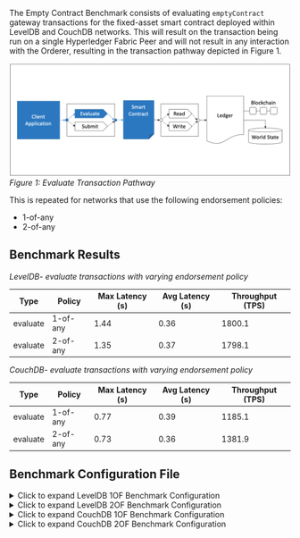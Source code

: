 The Empty Contract Benchmark consists of evaluating `emptyContract` gateway transactions for the fixed-asset smart contract deployed within LevelDB and CouchDB networks. This will result on the transaction being run on a single Hyperledger Fabric Peer and will not result in any interaction with the Orderer, resulting in the transaction pathway depicted in Figure 1.

![evaluate empty contract pathway](../../../../../diagrams/TransactionRoute_EvaluateEmpty.png)*Figure 1: Evaluate Transaction Pathway*

This is repeated for networks that use the following endorsement policies:
 
 - 1-of-any
 - 2-of-any

## Benchmark Results
*LevelDB- evaluate transactions with varying endorsement policy*

| Type | Policy | Max Latency (s) | Avg Latency (s) | Throughput (TPS) |
| ---- | ------ | --------------- | --------------- | ---------------- |
| evaluate | 1-of-any | 1.44 | 0.36	| 1800.1 |
| evaluate | 2-of-any | 1.35 | 0.37 | 1798.1 |

*CouchDB- evaluate transactions with varying endorsement policy*

| Type | Policy | Max Latency (s) | Avg Latency (s) | Throughput (TPS) |
| ---- | ------ | --------------- | --------------- | ---------------- |
| evaluate | 1-of-any | 0.77 | 0.39	| 1185.1 |
| evaluate | 2-of-any | 0.73 | 0.36 | 1381.9 |

## Benchmark Configuration File
<details>
  <summary>Click to expand LevelDB 1OF Benchmark Configuration</summary>

```
workers:
  type: local
  number: 10
rounds:
  - label: empty-contract-evaluate
    description: >-
      Test an evaluateTransaction() Gateway method against the Go
      `fixed-asset` Smart Contract method named `emptyContract`, which
      immediately returns a null response. This represents the fastest possible
      round trip time for an evaluateTransaction() method that does not touch
      the world state or perform any action.
    chaincodeID: fixed-asset
    txDuration: 300
    rateControl:
      type: fixed-backlog
      opts:
        unfinished_per_client: 200
    arguments:
      chaincodeID: fixed-asset
      consensus: false
    callback: benchmarks/api/fabric/lib/empty-contract.js
```
</details>

<details>
  <summary>Click to expand LevelDB 2OF Benchmark Configuration</summary>

```
workers:
  type: local
  number: 10
rounds:
  - label: empty-contract-evaluate
    description: >-
      Test an evaluateTransaction() Gateway method against the Go
      `fixed-asset` Smart Contract method named `emptyContract`, which
      immediately returns a null response. This represents the fastest possible
      round trip time for an evaluateTransaction() method that does not touch
      the world state or perform any action.
    chaincodeID: fixed-asset
    txDuration: 300
    rateControl:
      type: fixed-backlog
      opts:
        unfinished_per_client: 200
    arguments:
      chaincodeID: fixed-asset
      consensus: false
    callback: benchmarks/api/fabric/lib/empty-contract.js
```
</details>

<details>
  <summary>Click to expand CouchDB 1OF Benchmark Configuration</summary>

```
workers:
  type: local
  number: 10
rounds:
  - label: empty-contract-evaluate
    description: >-
      Test an evaluateTransaction() Gateway method against the Go
      `fixed-asset` Smart Contract method named `emptyContract`, which
      immediately returns a null response. This represents the fastest possible
      round trip time for an evaluateTransaction() method that does not touch
      the world state or perform any action.
    chaincodeID: fixed-asset
    txDuration: 300
    rateControl:
      type: fixed-backlog
      opts:
        unfinished_per_client: 200
    arguments:
      chaincodeID: fixed-asset
      consensus: false
    callback: benchmarks/api/fabric/lib/empty-contract.js
```
</details>

<details>
  <summary>Click to expand CouchDB 2OF Benchmark Configuration</summary>

```
workers:
  type: local
  number: 10
rounds:
  - label: empty-contract-evaluate
    description: >-
      Test an evaluateTransaction() Gateway method against the Go
      `fixed-asset` Smart Contract method named `emptyContract`, which
      immediately returns a null response. This represents the fastest possible
      round trip time for an evaluateTransaction() method that does not touch
      the world state or perform any action.
    chaincodeID: fixed-asset
    txDuration: 300
    rateControl:
      type: fixed-backlog
      opts:
        unfinished_per_client: 200
        startingTps: 10
    arguments:
      chaincodeID: fixed-asset
      consensus: false
    callback: benchmarks/api/fabric/lib/empty-contract.js
```
</details>